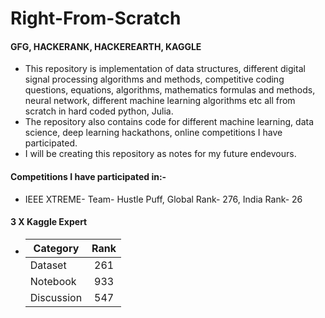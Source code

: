 # Right-From-Scratch 

#### GFG, HACKERANK, HACKEREARTH, KAGGLE

- This repository is implementation of data structures, different digital signal processing algorithms and methods, competitive coding questions, equations, algorithms, mathematics formulas and methods, neural network, different machine learning algorithms etc all from scratch in hard coded python, Julia.
- The repository also contains code for different machine learning, data science, deep learning hackathons, online competitions I have participated.   
- I will be creating this repository as notes for my future endevours.

#### Competitions I have participated in:- 
- IEEE XTREME- Team- Hustle Puff, Global Rank- 276, India Rank- 26

#### 3 X Kaggle Expert

 -   | Category                   | Rank              |
     | -------------              |:-----------------:|
     | Dataset                    | 261               |
     | Notebook                   | 933               |
     | Discussion                 | 547               |

